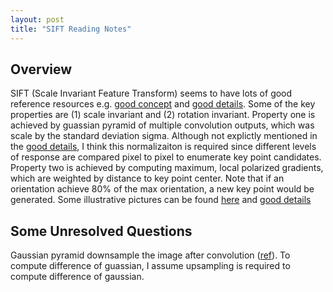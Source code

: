 ```yaml
---
layout: post
title: "SIFT Reading Notes"
---
```


## Overview
SIFT (Scale Invariant Feature Transform) seems to have lots of good reference resources e.g. [good concept](https://aishack.in/tutorials/implementing-sift-opencv/) and [good details](https://medium.com/@lerner98/implementing-sift-in-python-36c619df7945). Some of the key properties are (1) scale invariant and (2) rotation invariant. Property one is achieved by guassian pyramid of multiple convolution outputs, which was scale by the standard deviation sigma. Although not explictly mentioned in the [good details](https://medium.com/@lerner98/implementing-sift-in-python-36c619df7945), I think this normalizaiton is required since different levels of response are compared pixel to pixel to enumerate key point candidates. Property two is achieved by computing maximum, local polarized gradients, which are weighted by distance to key point center. Note that if an orientation achieve 80% of the max orientation, a new key point would be generated. Some illustrative pictures can be found [here](https://www.slideshare.net/NitinRamchandani/sift-12195519) and [good details](https://medium.com/@lerner98/implementing-sift-in-python-36c619df7945)


## Some Unresolved Questions
Gaussian pyramid downsample the image after convolution ([ref](https://dsp.stackexchange.com/questions/50132/gaussian-pyramid-why-needs-the-image-to-be-downsampled)). To compute difference of guassian, I assume upsampling is required to compute difference of gaussian.

